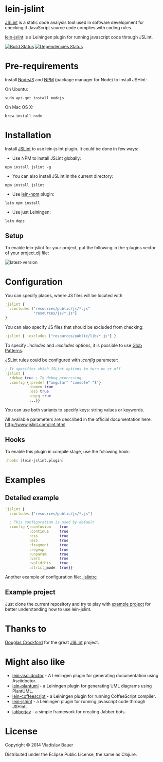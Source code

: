 lein-jslint
===========

[JSLint](https://github.com/reid/node-jslint) is a static code analysis tool used in software development for checking if JavaScript source code complies with coding rules.

[lein-jslint](https://github.com/vbauer/lein-jslint) is a Leiningen plugin for running javascript code through JSLint.

[![Build Status](https://travis-ci.org/vbauer/lein-jslint.svg?branch=master)](https://travis-ci.org/vbauer/lein-jslint)
[![Dependencies Status](http://jarkeeper.com/vbauer/lein-jslint/status.png)](http://jarkeeper.com/vbauer/lein-jslint)


Pre-requirements
================

Install [NodeJS](http://nodejs.org/) and [NPM](https://github.com/npm/npm) (package manager for Node) to install JSHint:

On Ubuntu:
```
sudo apt-get install nodejs
```
On Mac OS X:
```
brew install node
```


Installation
============

Install [JSLint](https://www.npmjs.org/package/jslint) to use lein-jslint plugin. It could be done in few ways:

- Use NPM to install JSLint globally:
```
npm install jslint -g
```
- You can also install JSLint in the current directory:
```
npm install jslint
```
- Use [lein-npm](https://github.com/bodil/lein-npm) plugin:
```
lein npm install
```
- Use just Leiningen:
```
lein deps
```


Setup
-----

To enable lein-jslint for your project, put the following in the :plugins vector of your project.clj file:

![latest-version](https://clojars.org/lein-jslint/latest-version.svg)


Configuration
=============

You can specify places, where JS files will be located with:
```clojure
:jslint {
  :includes ["resources/public/js/*.js"
             "resources/js/*.js"]
}
```

You can also specify JS files that should be excluded from checking:
```clojure
:jslint { :excludes ["resources/public/lib/*.js"] }
```

To specify *:includes* and *:excludes* options, it is possible to use <a href="http://en.wikipedia.org/wiki/Glob_(programming)">Glob Patterns</a>.

JSLint rules could be configured with *:config* parameter:
```clojure
; It specifies which JSLint options to turn on or off
:jslint {
  :debug true ; To debug processing
  :config {:predef {"angular" "console" "$"}
           :nomen true
           :es5 true
           :eqeq true
           ...}}
```

You can use both variants to specify keys: string values or keywords.

All available parameters are described in the official documentation here: http://www.jslint.com/lint.html


Hooks
-----

To enable this plugin in compile stage, use the following hook:
```clojure
:hooks [lein-jslint.plugin]
```


Examples
========

Detailed example
----------------

```clojure
:jslint {
  :includes ["resources/public/js/*.js"]

  ; This configuration is used by default
  :config {:confusion    true
           :continue     true
           :css          true
           :es5          true
           :fragment     true
           :regexp       true
           :unparam      true
           :vars         true
           :validthis    true
           :strict_mode  true}}
```
Another example of configuration file: [.jslintrc](https://gist.github.com/irae/2764095)


Example project
---------------

Just clone the current repository and try to play with [example project](https://github.com/vbauer/lein-jslint/tree/master/example) for better understanding how to use lein-jslint.


Thanks to
=========

[Douglas Crockford](http://www.crockford.com) for the great [JSLint](https://github.com/douglascrockford/JSLint) project.


Might also like
===============

* [lein-asciidoctor](https://github.com/asciidoctor/asciidoctor-lein-plugin) - A Leiningen plugin for generating documentation using Asciidoctor.
* [lein-plantuml](https://github.com/vbauer/lein-plantuml) - a Leiningen plugin for generating UML diagrams using PlantUML.
* [lein-coffeescript](https://github.com/vbauer/lein-coffeescript) - a Leiningen plugin for running CoffeeScript compiler.
* [lein-jshint](https://github.com/vbauer/lein-jshint) - a Leiningen plugin for running javascript code through JSHint.
* [jabberjay](https://github.com/vbauer/jabberjay) - a simple framework for creating Jabber bots.


License
=======

Copyright © 2014 Vladislav Bauer

Distributed under the Eclipse Public License, the same as Clojure.
